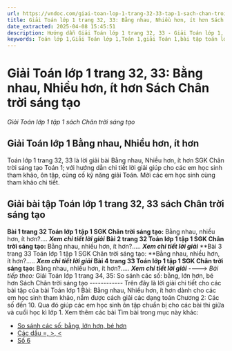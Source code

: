```yaml
---
url: https://vndoc.com/giai-toan-lop-1-trang-32-33-tap-1-sach-chan-troi-sang-tao-235090
title: Giải Toán lớp 1 trang 32, 33: Bằng nhau, Nhiều hơn, ít hơn Sách Chân trời sáng tạo - Giải Toán lớp 1 tập 1 sách Chân trời sáng tạo - VnDoc.com
date_extracted: 2025-04-08 15:45:51
description: Hướng dẫn Giải Toán lớp 1 trang 32, 33 - Giải Toán lớp 1, Giải bài tập SGK Chân trời sáng tạo Toán 2 bài: Bằng nhau, Nhiều hơn, ít hơn.
keywords: Toán lớp 1,Giải Toán lớp 1,Toán 1,giải Toán 1,bài tập toán lớp 1,toan lop 1,toán lớp 1 tập 1,toán lớp 1 tập 2,toán 1 tập 1,toán 1 tập 2,học toán lớp 1,toán lớp 1 sách Chân trời,toán lớp 1 chân trời sáng tạo,Sách giáo khoa lớp 1 Chân trời sáng tạo,giải toán lớp 1 chân trời sáng tạo,Giải Toán lớp 1 trang 32,Giải Toán lớp 1 trang 33
---
```


# Giải Toán lớp 1 trang 32, 33: Bằng nhau, Nhiều hơn, ít hơn Sách Chân trời sáng tạo
 _Giải Toán lớp 1 tập 1 sách Chân trời sáng tạo_
## Giải Toán lớp 1 Bằng nhau, Nhiều hơn, ít hơn
Toán lớp 1 trang 32, 33 là lời giải bài Bằng nhau, Nhiều hơn, ít hơn SGK Chân trời sáng tạo Toán 1; với hướng dẫn chi tiết lời giải giúp cho các em học sinh tham khảo, ôn tập, củng cố kỹ năng giải Toán. Mời các em học sinh cùng tham khảo chi tiết.
## Giải bài tập Toán lớp 1 trang 32, 33 sách Chân trời sáng tạo
**Bài 1 trang 32 Toán lớp 1 tập 1 SGK Chân trời sáng tạo:** Bằng nhau, nhiều hơn, ít hơn?....
_**Xem chi tiết lời giải**_
**Bài 2 trang 32 Toán lớp 1 tập 1 SGK Chân trời sáng tạo:** Bằng nhau, nhiều hơn, ít hơn?.....
_**Xem chi tiết lời giải**_
**Bài 3 trang 33 Toán lớp 1 tập 1 SGK Chân trời sáng tạo: **Bằng nhau, nhiều hơn, ít hơn?.....
_**Xem chi tiết lời giải**_
**Bài 4 trang 33 Toán lớp 1 tập 1 SGK Chân trời sáng tạo:** Bằng nhau, nhiều hơn, ít hơn?.....
_**Xem chi tiết lời giải**_
\---->  _Bài tiếp theo:_ Giải Toán lớp 1 trang 34, 35: So sánh các số: bằng, lớn hơn, bé hơn Sách Chân trời sáng tạo
\------------
Trên đây là lời giải chi tiết cho các bài tập của bài Toán lớp 1 Bài: Bằng nhau, Nhiều hơn, ít hơn dành cho các em học sinh tham khảo, nắm được cách giải các dạng toán Chương 2: Các số đến 10. Qua đó giúp các em học sinh ôn tập chuẩn bị cho các bài thi giữa và cuối học kì lớp 1.
Xem thêm các bài Tìm bài trong mục này khác:
  * [So sánh các số: bằng, lớn hơn, bé hơn ](</giai-toan-lop-1-trang-34-35-tap-1-sach-chan-troi-sang-tao-235094>)
  * [Các dấu =, >, <](</toan-lop-1-trang-35-cac-dau-ctst-317584>)
  * [Số 6](</giai-toan-lop-1-trang-38-so-6-317603>)

